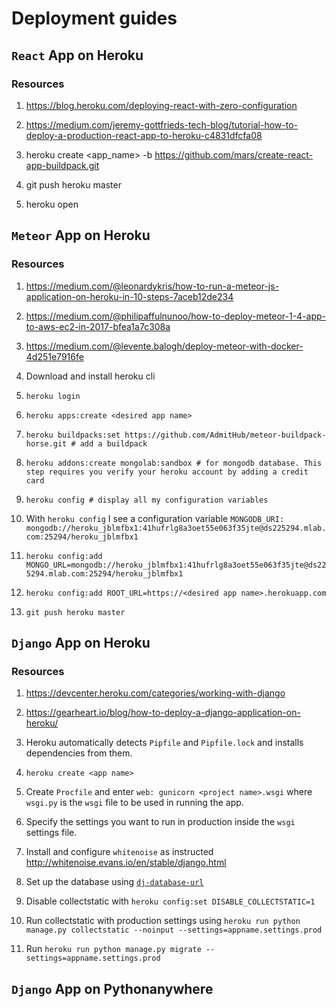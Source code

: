 # Deployment guides

## `React` App on Heroku

### Resources

1. <https://blog.heroku.com/deploying-react-with-zero-configuration>
1. <https://medium.com/jeremy-gottfrieds-tech-blog/tutorial-how-to-deploy-a-production-react-app-to-heroku-c4831dfcfa08>

1. heroku create <app_name> -b https://github.com/mars/create-react-app-buildpack.git
1. git push heroku master
1. heroku open

## `Meteor` App on Heroku

### Resources

1. <https://medium.com/@leonardykris/how-to-run-a-meteor-js-application-on-heroku-in-10-steps-7aceb12de234>
1. <https://medium.com/@philipaffulnunoo/how-to-deploy-meteor-1-4-app-to-aws-ec2-in-2017-bfea1a7c308a>
1. <https://medium.com/@levente.balogh/deploy-meteor-with-docker-4d251e7916fe>

1. Download and install heroku cli
1. `heroku login`
1. `heroku apps:create <desired app name>`
1. `heroku buildpacks:set https://github.com/AdmitHub/meteor-buildpack-horse.git # add a buildpack`
1. `heroku addons:create mongolab:sandbox # for mongodb database. This step requires you verify your heroku account by adding a credit card`
1. `heroku config # display all my configuration variables`
1. With `heroku config` I see a configuration variable `MONGODB_URI: mongodb://heroku_jblmfbx1:41hufrlg8a3oet55e063f35jte@ds225294.mlab.com:25294/heroku_jblmfbx1`
1. `heroku config:add MONGO_URL=mongodb://heroku_jblmfbx1:41hufrlg8a3oet55e063f35jte@ds225294.mlab.com:25294/heroku_jblmfbx1`
1. `heroku config:add ROOT_URL=https://<desired app name>.herokuapp.com`
1. `git push heroku master`


## `Django` App on Heroku

### Resources

1. <https://devcenter.heroku.com/categories/working-with-django>
1. <https://gearheart.io/blog/how-to-deploy-a-django-application-on-heroku/>

1. Heroku automatically detects `Pipfile` and `Pipfile.lock` and installs dependencies from them.
1. `heroku create <app name>`
1. Create `Procfile` and enter `web: gunicorn <project name>.wsgi` where `wsgi.py` is the `wsgi` file to be used in running the app.
1. Specify the settings you want to run in production inside the `wsgi` settings file.
1. Install and configure `whitenoise` as instructed <http://whitenoise.evans.io/en/stable/django.html>
1. Set up the database using [`dj-database-url`](https://github.com/kennethreitz/dj-database-url)
1. Disable collectstatic with `heroku config:set DISABLE_COLLECTSTATIC=1`
1. Run collectstatic with production settings using `heroku run python manage.py collectstatic --noinput --settings=appname.settings.prod`
1. Run `heroku run python manage.py migrate --settings=appname.settings.prod`

## `Django` App on Pythonanywhere
